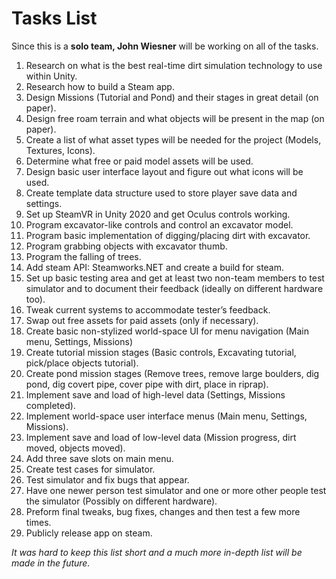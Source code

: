 # Tasks List

Since this is a **solo team, John Wiesner** will be working on all of the tasks.

1. Research on what is the best real-time dirt simulation technology to use within Unity.
2. Research how to build a Steam app.
3. Design Missions (Tutorial and Pond) and their stages in great detail (on paper).
4. Design free roam terrain and what objects will be present in the map (on paper). 
5. Create a list of what asset types will be needed for the project (Models, Textures, Icons).
6. Determine what free or paid model assets will be used.
7. Design basic user interface layout and figure out what icons will be used.
8. Create template data structure used to store player save data and settings.
9. Set up SteamVR in Unity 2020 and get Oculus controls working.
10. Program excavator-like controls and control an excavator model.
11. Program basic implementation of digging/placing dirt with excavator.
12. Program grabbing objects with excavator thumb.
13. Program the falling of trees.
14. Add steam API: Steamworks.NET and create a build for steam.
15. Set up basic testing area and get at least two non-team members to test simulator and to document their feedback (ideally on different hardware too).
16. Tweak current systems to accommodate tester’s feedback.
17. Swap out free assets for paid assets (only if necessary).
18. Create basic non-stylized world-space UI for menu navigation (Main menu, Settings, Missions)
19. Create tutorial mission stages (Basic controls, Excavating tutorial, pick/place objects tutorial).
20. Create pond mission stages (Remove trees, remove large boulders, dig pond, dig covert pipe, cover pipe with dirt, place in riprap).
21. Implement save and load of high-level data (Settings, Missions completed).
22. Implement world-space user interface menus (Main menu, Settings, Missions).
23. Implement save and load of low-level data (Mission progress, dirt moved, objects moved).
24. Add three save slots on main menu.
25. Create test cases for simulator.
26. Test simulator and fix bugs that appear.
27. Have one newer person test simulator and one or more other people test the simulator (Possibly on different hardware).
28. Preform final tweaks, bug fixes, changes and then test a few more times.
29. Publicly release app on steam.

*It was hard to keep this list short and a much more in-depth list will be made in the future.*
